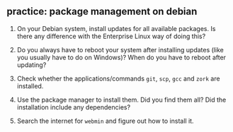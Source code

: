 ## practice: package management on debian

1. On your Debian system, install updates for all available packages. Is there any difference with the Enterprise Linux way of doing this?

2. Do you always have to reboot your system after installing updates (like you usually have to do on Windows)? When do you have to reboot after updating?

3. Check whether the applications/commands `git`, `scp`, `gcc` and `zork` are installed.

4. Use the package manager to install them. Did you find them all? Did the installation include any dependencies?

5. Search the internet for `webmin` and figure out how to install it.

